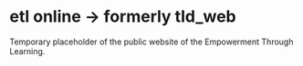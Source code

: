 # etl online -> formerly tld_web
Temporary placeholder of the public website of the Empowerment Through Learning.
